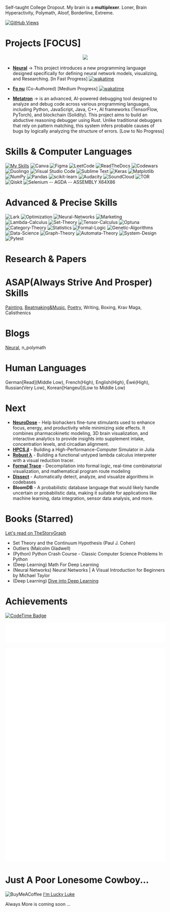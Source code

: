 
Self-taught College Dropout. My brain is a **multiplexer**. Loner, Brain Hyperactivity, Polymath, Aloof, Borderline, Extreme.

[![GitHub Views](https://komarev.com/ghpvc/?username=Lemniscate-world)](https://github.com/Lemniscate-world/)

# Projects [FOCUS]
<p align="center">
  <img src=https://github.com/user-attachments/assets/b32ce6f4-ecd7-4040-a538-a78a298882dc>
</p>

- **[Neural](https://github.com/Lemniscate-world/neural)** -> This project introduces a new programming language designed specifically for defining neural network models, visualizing, and Researching. [In Fast Progress]   [![wakatime](https://wakatime.com/badge/user/5aed2962-7451-49d2-9cc7-e162f14d009f/project/fd9160e0-0907-48f6-8f44-d465bead3df8.svg)](https://wakatime.com/badge/user/5aed2962-7451-49d2-9cc7-e162f14d009f/project/fd9160e0-0907-48f6-8f44-d465bead3df8)

- **[Fo nu](https://github.com/Lemniscate-world/fo-nu)** (Co-Authored) [Medium Progress] [![wakatime](https://wakatime.com/badge/user/5aed2962-7451-49d2-9cc7-e162f14d009f/project/d3afa818-b4d8-4535-84b8-1848a8850256.svg)](https://wakatime.com/badge/user/5aed2962-7451-49d2-9cc7-e162f14d009f/project/d3afa818-b4d8-4535-84b8-1848a8850256) 

- **[Metatron](https://github.com/Lemniscate-world/Metatron)** -> is an advanced, AI-powered debugging tool designed to analyze and debug code across various programming languages, including Python, JavaScript, Java, C++, AI frameworks (TensorFlow, PyTorch), and blockchain (Solidity). This project aims to build an abductive reasoning debugger using Rust. Unlike traditional debuggers that rely on pattern matching, this system infers probable causes of bugs by logically analyzing the structure of errors. [Low to No Progress]

# Skills & Computer Languages

[![My Skills](https://skillicons.dev/icons?i=python,html,tensorflow,git,bash,d3,css,ts,replit,react,qt,pnpm,npm,flask,latex,github,linux,react,py,regex,svg,ubuntu,twitter,vercel,vscode,windows,md,debian,devto,docker,githubactions,linkedin,obsidian,pytorch,js,haskell,electron,nextjs,c&perline=30)](https://skillicons.dev)
![Canva](https://img.shields.io/badge/Canva-%2300C4CC.svg?style=for-the-badge&logo=Canva&logoColor=white)
![Figma](https://img.shields.io/badge/figma-%23F24E1E.svg?style=for-the-badge&logo=figma&logoColor=white)
![LeetCode](https://img.shields.io/badge/LeetCode-000000?style=for-the-badge&logo=LeetCode&logoColor=#d16c06)
![ReadTheDocs](https://img.shields.io/badge/Readthedocs-%23000000.svg?style=for-the-badge&logo=readthedocs&logoColor=white)
![Codewars](https://img.shields.io/badge/Codewars-B1361E?style=for-the-badge&logo=codewars&logoColor=grey)
![Duolingo](https://img.shields.io/badge/Duolingo-%234DC730.svg?style=for-the-badge&logo=Duolingo&logoColor=white)
![Visual Studio Code](https://img.shields.io/badge/Visual%20Studio%20Code-0078d7.svg?style=for-the-badge&logo=visual-studio-code&logoColor=white)
![Sublime Text](https://img.shields.io/badge/sublime_text-%23575757.svg?style=for-the-badge&logo=sublime-text&logoColor=important)
![Keras](https://img.shields.io/badge/Keras-%23D00000.svg?style=for-the-badge&logo=Keras&logoColor=white)
![Matplotlib](https://img.shields.io/badge/Matplotlib-%23ffffff.svg?style=for-the-badge&logo=Matplotlib&logoColor=black)
![NumPy](https://img.shields.io/badge/numpy-%23013243.svg?style=for-the-badge&logo=numpy&logoColor=white)
![Pandas](https://img.shields.io/badge/pandas-%23150458.svg?style=for-the-badge&logo=pandas&logoColor=white)
![scikit-learn](https://img.shields.io/badge/scikit--learn-%23F7931E.svg?style=for-the-badge&logo=scikit-learn&logoColor=white)
![Audacity](https://img.shields.io/badge/Audacity-0000CC?style=for-the-badge&logo=audacity&logoColor=white)
![SoundCloud](https://img.shields.io/badge/soundcloud-FF5500?style=for-the-badge&logo=soundcloud&logoColor=white)
![TOR](https://img.shields.io/badge/tor-%237E4798.svg?style=for-the-badge&logo=tor-project&logoColor=white)
![Qiskit](https://img.shields.io/badge/Qiskit-%236929C4.svg?style=for-the-badge&logo=Qiskit&logoColor=white)
![Selenium](https://img.shields.io/badge/-selenium-%43B02A?style=for-the-badge&logo=selenium&logoColor=white)
-- AGDA -- ASSEMBLY X64X86

# Advanced & Precise Skills
![Lark](https://img.shields.io/badge/Lark-47%25-blue)
![Optimization](https://img.shields.io/badge/Optimization-38%25-red)
![Neural-Networks](https://img.shields.io/badge/NeuralNetworks-75%25-blue)
![Marketing](https://img.shields.io/badge/Marketing-12%25-pink)
![Lambda-Calculus](https://img.shields.io/badge/LambdaCalculus-4%25-violet)
![Set-Theory](https://img.shields.io/badge/SetTheory-2%25-red)
![Tensor-Calculus](https://img.shields.io/badge/TensorCalculus-5%25-red)
![Optuna](https://img.shields.io/badge/Optuna-10%25-blue)
![Category-Theory](https://img.shields.io/badge/CategoryTheory-2%25-red)
![Statistics](https://img.shields.io/badge/Statistics-20%25-red)
![Formal-Logic](https://img.shields.io/badge/FormalLogic-5%25-blue)
![Genetic-Algorithms](https://img.shields.io/badge/GeneticAlgorithms-2%25-blue)
![Data-Science](https://img.shields.io/badge/DataScience-15%25-blue)
![Graph-Theory](https://img.shields.io/badge/GraphTheory-6%25-red)
![Automata-Theory](https://img.shields.io/badge/AutomataTheory-2%25-red)
![System-Design](https://img.shields.io/badge/SystemDesign-10%25-pink)
![Pytest](https://img.shields.io/badge/Pytest-10%25-blue)

# Research & Papers

# ASAP(Always Strive And Prosper) Skills
[Painting](https://www.deviantart.com/jacques-charles), [Beatmaking&Music](https://soundcloud.com/kuro-io), [Poetry](https://jacquescharles.framer.website/), Writing, Boxing, Krav Maga, Calisthenics

# Blogs
[Neural](https://medium.com/@neural.lang0),
n_polymath

# Human Languages
German[Read](Middle Low), French(High), English(High), Éwé(High), Russian(Very Low), Korean[Hangeul](Low to Middle Low)

# Next
- **[NeuroDose](https://github.com/Lemniscate-world/NeuroDose)** - Help biohackers fine-tune stimulants used to enhance focus, energy, and productivity while minimizing side effects.  It combines pharmacokinetic modeling, 3D brain visualization, and interactive analytics to provide insights into supplement intake, concentration levels, and circadian alignment.
- **[HPCS.jl](https://github.com/Lemniscate-world/HPCS.jl)** - Building a High-Performance-Computer Simulator in Julia
- **[Robust λ](https://github.com/Lemniscate-world/Robust-Lambda)** - Building a functional untyped lambda calculus interpreter with a visual reduction tracer.
- **[Formal Trace](https://github.com/Lemniscate-world/Formal-Trace)** - Decompilation into formal logic, real-time combinatorial visualization, and mathematical program route modeling
- **[Dissect](https://github.com/Lemniscate-world/Dissect)** - Automatically detect, analyze, and visualize algorithms in codebases
- **BloomDB** - A probabilistic database language that would likely handle uncertain or probabilistic data, making it suitable for applications like machine learning, data integration, sensor data analysis, and more.

# Books (Starred) 
[Let's read on TheStoryGraph](https://app.thestorygraph.com/profile/gadkuro)
- Set Theory and the Continuum Hypothesis (Paul J. Cohen)
- Outliers (Malcolm Gladwell)
- (Python) Python Crash Course - Classic Computer Science Problems In Python
- (Deep Learning) Math For Deep Learning
- (Neural Networks) Neural Networks | A Visual Introduction for Beginners by Michael Taylor
- (Deep Learning) [Dive into Deep Learning](https://github.com/d2l-ai/d2l-en)

# Achievements

[![CodeTime Badge](https://img.shields.io/endpoint?style=flat&color=222&url=https%3A%2F%2Fapi.codetime.dev%2Fshield%3Fid%3D31645%26project%3D%26in=0)](https://codetime.dev)

![LeetCode](https://github.com/Lemniscate-world/Lemniscate-world/blob/main/metrics.plugin.leetcode.svg)

![Metrics](https://github.com/Lemniscate-world/Lemniscate-world/blob/main/github-metrics.svg)

# Just A Poor Lonesome Cowboy...

![BuyMeACoffee](https://img.shields.io/badge/Buy%20Me%20a%20Coffee-ffdd00?style=for-the-badge&logo=buy-me-a-coffee&logoColor=black) 
[I'm Lucky Luke](buymeacoffee.com/jacques.charles)

Always More is coming soon ...
